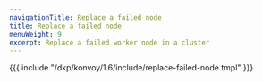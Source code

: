 ```yaml
---
navigationTitle: Replace a failed node
title: Replace a failed node
menuWeight: 9
excerpt: Replace a failed worker node in a cluster
---
```


<!-- markdownlint-disable MD018 -->

{{{ include "/dkp/konvoy/1.6/include/replace-failed-node.tmpl" }}}
